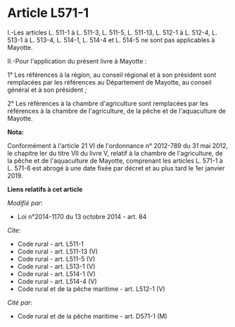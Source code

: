 # Article L571-1

I.-Les articles L. 511-1 à L. 511-3, L. 511-5, L. 511-13, L. 512-1 à L. 512-4, L. 513-1 à L. 513-4, 
L. 514-1, L. 514-4 et L. 514-5 ne sont pas applicables à Mayotte. 

II.-Pour l'application du présent livre à Mayotte : 

1° Les références à la région, au conseil régional et à son président sont remplacées par les références au Département de
Mayotte, au conseil général et à son président ; 

2° Les références à la chambre d'agriculture sont remplacées par les références à la chambre de l'agriculture, de la pêche et
de l'aquaculture de Mayotte.

**Nota:**

Conformément à l'article 21 VI de l'ordonnance n° 2012-789 du 31 mai 2012, le chapitre Ier du titre VII du livre V, relatif à
la chambre de l'agriculture, de la pêche et de l'aquaculture de Mayotte, comprenant les articles L. 571-1 à L. 571-6 est
abrogé à une date fixée par décret et au plus tard le 1er janvier 2019.

**Liens relatifs à cet article**

_Modifié par_:

  - Loi n°2014-1170 du 13 octobre 2014 - art. 84

_Cite_:

  - Code rural - art. L511-1
  - Code rural - art. L511-13 (V)
  - Code rural - art. L511-5 (V)
  - Code rural - art. L513-1 (V)
  - Code rural - art. L514-1 (V)
  - Code rural - art. L514-4 (V)
  - Code rural et de la pêche maritime - art. L512-1 (V)

_Cité par_:

  - Code rural et de la pêche maritime - art. D571-1 (M)
